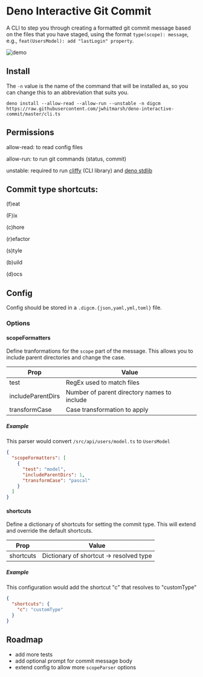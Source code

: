 # Deno Interactive Git Commit

A CLI to step you through creating a formatted git commit message based on the files that you have staged, using the format `type(scope): message`, e.g., `feat(UsersModel): add "lastLogin" property`.

![demo](https://github.com/jwhitmarsh/deno-interactive-commit/blob/master/demo.gif)

## Install

The `-n` value is the name of the command that will be installed as, so you can change this to an abbreviation that suits you.

`deno install --allow-read --allow-run --unstable -n digcm https://raw.githubusercontent.com/jwhitmarsh/deno-interactive-commit/master/cli.ts`

## Permissions

allow-read: to read config files

allow-run: to run git commands (status, commit)

unstable: required to run [cliffy](https://github.com/c4spar/deno-cliffy) (CLI library) and [deno stdlib](https://deno.land/manual/standard_library#troubleshooting)

## Commit type shortcuts:

(f)eat

(F)ix

(c)hore

(r)efactor

(s)tyle

(b)uild

(d)ocs

## Config

Config should be stored in a `.digcm.{json,yaml,yml,toml}` file.

### Options

#### scopeFormatters

Define tranformations for the `scope` part of the message. This allows you to include parent directories and change the case.

| Prop              | Value                                       |
| ----------------- | ------------------------------------------- |
| test              | RegEx used to match files                   |
| includeParentDirs | Number of parent directory names to include |
| transformCase     | Case transformation to apply                |

##### Example

This parser would convert `/src/api/users/model.ts` to `UsersModel`

```json
{
  "scopeFormatters": [
    {
      "test": "model",
      "includeParentDirs": 1,
      "transformCase": "pascal"
    }
  ]
}
```

#### shortcuts

Define a dictionary of shortcuts for setting the commit type. This will extend and override the default shortcuts.

| Prop      | Value                                   |
| --------- | --------------------------------------- |
| shortcuts | Dictionary of shortcut -> resolved type |

##### Example

This configuration would add the shortcut "c" that resolves to "customType"

```json
{
  "shortcuts": {
    "c": "customType"
  }
}
```

## Roadmap

- add more tests
- add optional prompt for commit message body
- extend config to allow more `scopeParser` options
